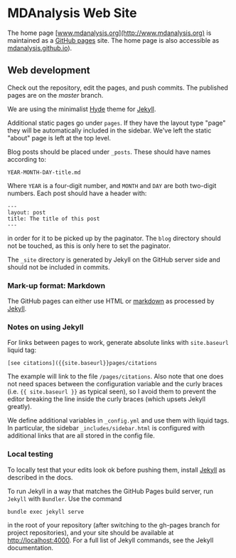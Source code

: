 # MDAnalysis Web Site

The home page [www.mdanalysis.org](http://www.mdanalysis.org) is maintained as
a [GitHub pages](https://pages.github.com) site. The home page is also
accessible as [mdanalysis.github.io](http://mdanalysis.github.io)).


## Web development

Check out the repository, edit the pages, and push commits. The
published pages are on the *master* branch.  

We are using the minimalist [Hyde](https://github.com/poole/hyde) theme for
[Jekyll](https://help.github.com/articles/using-jekyll-with-pages/). 

Additional static pages go under `pages`. If they have the layout type "page"
they will be automatically included in the sidebar. We've left the static
"about" page is left at the top level.

Blog posts should be placed under `_posts`. These should have names according
to:

    YEAR-MONTH-DAY-title.md

Where `YEAR` is a four-digit number, and `MONTH` and `DAY` are both two-digit
numbers. Each post should have a header with:

    ---
    layout: post
    title: The title of this post
    ---

in order for it to be picked up by the paginator. The `blog` directory should
not be touched, as this is only here to set the paginator.

The `_site` directory is generated by Jekyll on the GitHub server side and
should not be included in commits.


### Mark-up format: Markdown

The GitHub pages can either use HTML or
[markdown](http://daringfireball.net/projects/markdown/) as processed by
[Jekyll](https://help.github.com/articles/using-jekyll-with-pages/).


### Notes on using Jekyll

For links between pages to work, generate absolute links with `site.baseurl`
liquid tag:

```
[see citations]({{site.baseurl}}pages/citations
```

The example will link to the file `/pages/citations`. Also note that one does
not need spaces between the configuration variable and the curly braces (i.e.
`{{ site.baseurl }}` as typical seen), so I avoid them to prevent the editor
breaking the line inside the curly braces (which upsets Jekyll greatly).

We define additional variables in `_config.yml` and use them with liquid tags.
In particular, the sidebar `_includes/sidebar.html` is configured with
additional links that are all stored in the config file.


### Local testing

To locally test that your edits look ok before pushing them, install
[Jekyll](https://help.github.com/articles/using-jekyll-with-pages/) as
described in the docs.

To run Jekyll in a way that matches the GitHub Pages build server, run `Jekyll`
with `Bundler`. Use the command 

    bundle exec jekyll serve 

in the root of your repository (after switching to the gh-pages branch for
project repositories), and your site should be available at
<http://localhost:4000>. For a full list of Jekyll commands, see the Jekyll
documentation.



